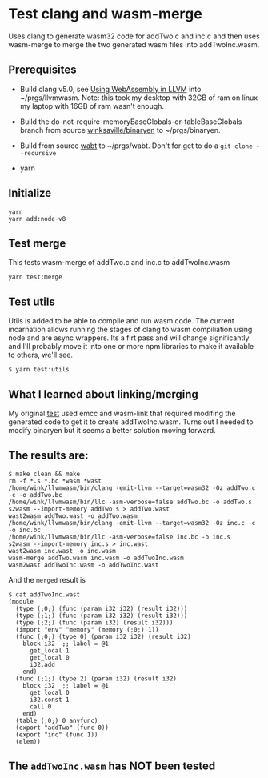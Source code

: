 # Test clang and wasm-merge
Uses clang to generate wasm32 code for addTwo.c and inc.c
and then uses wasm-merge to merge the two generated wasm
files into addTwoInc.wasm.

## Prerequisites
- Build clang v5.0, see [Using WebAssembly in LLVM](https://gist.github.com/yurydelendik/4eeff8248aeb14ce763e) into ~/prgs/llvmwasm.
Note: this took my desktop with 32GB of ram on linux my laptop with 16GB of ram wasn't enough.

- Build the do-not-require-memoryBaseGlobals-or-tableBaseGlobals branch from
source [winksaville/binaryen](https://github.com/winksaville/binaryen)
to ~/prgs/binaryen.

- Build from source [wabt](https://github.com/WebAssembly/wabt) to
~/prgs/wabt. Don't for get to do a `git clone --recursive`

- yarn

## Initialize
```
yarn
yarn add:node-v8
```

## Test merge
This tests wasm-merge of addTwo.c and inc.c to addTwoInc.wasm
```
yarn test:merge
```

## Test utils
Utils is added to be able to compile and run wasm code.
The current incarnation allows running the stages of
clang to wasm compiliation using node and are async wrappers.
Its a firt pass and will change significantly and I'll probably
move it into one or more npm libraries to make it available
to others, we'll see.
```
$ yarn test:utils
```

## What I learned about linking/merging
My original [test](https://github.com/winksaville/test-emcc-and-wasm-link) used
emcc and wasm-link that required modifing the generated code to get it to
create addTwoInc.wasm. Turns out I needed to modify binaryen but it seems
a better solution moving forward.

## The results are:
```
$ make clean && make
rm -f *.s *.bc *wasm *wast
/home/wink/llvmwasm/bin/clang -emit-llvm --target=wasm32 -Oz addTwo.c -c -o addTwo.bc
/home/wink/llvmwasm/bin/llc -asm-verbose=false addTwo.bc -o addTwo.s
s2wasm --import-memory addTwo.s > addTwo.wast
wast2wasm addTwo.wast -o addTwo.wasm
/home/wink/llvmwasm/bin/clang -emit-llvm --target=wasm32 -Oz inc.c -c -o inc.bc
/home/wink/llvmwasm/bin/llc -asm-verbose=false inc.bc -o inc.s
s2wasm --import-memory inc.s > inc.wast
wast2wasm inc.wast -o inc.wasm
wasm-merge addTwo.wasm inc.wasm -o addTwoInc.wasm
wasm2wast addTwoInc.wasm -o addTwoInc.wast
```
And the `merged` result is
```
$ cat addTwoInc.wast
(module
  (type (;0;) (func (param i32 i32) (result i32)))
  (type (;1;) (func (param i32 i32) (result i32)))
  (type (;2;) (func (param i32) (result i32)))
  (import "env" "memory" (memory (;0;) 1))
  (func (;0;) (type 0) (param i32 i32) (result i32)
    block i32  ;; label = @1
      get_local 1
      get_local 0
      i32.add
    end)
  (func (;1;) (type 2) (param i32) (result i32)
    block i32  ;; label = @1
      get_local 0
      i32.const 1
      call 0
    end)
  (table (;0;) 0 anyfunc)
  (export "addTwo" (func 0))
  (export "inc" (func 1))
  (elem))
```

## The `addTwoInc.wasm` has NOT been tested
